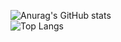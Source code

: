 ![Anurag's GitHub stats](https://theinfernalgg-readme.vercel.app/api?username=TheInfernalGG&theme=radical&exclude_repo=readme-stats)<br>
![Top Langs](https://theinfernalgg-readme.vercel.app/api/top-langs/?username=TheInfernalGG&layout=compact&theme=radical&exclude_repo=readme-stats)
